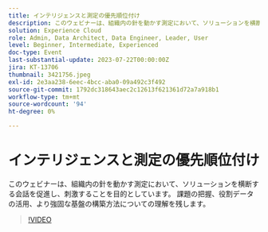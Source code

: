 ```yaml
---
title: インテリジェンスと測定の優先順位付け
description: このウェビナーは、組織内の針を動かす測定において、ソリューションを横断する会話を促進し、刺激することを目的としています。 課題の把握、役割データの活用、より強固な基盤の構築方法についての理解を残します。
solution: Experience Cloud
role: Admin, Data Architect, Data Engineer, Leader, User
level: Beginner, Intermediate, Experienced
doc-type: Event
last-substantial-update: 2023-07-22T00:00:00Z
jira: KT-13706
thumbnail: 3421756.jpeg
exl-id: 2e3aa238-6eec-4bcc-aba0-09a492c3f492
source-git-commit: 1792dc318643aec2c12613f621361d72a7a918b1
workflow-type: tm+mt
source-wordcount: '94'
ht-degree: 0%

---
```


# インテリジェンスと測定の優先順位付け

このウェビナーは、組織内の針を動かす測定において、ソリューションを横断する会話を促進し、刺激することを目的としています。 課題の把握、役割データの活用、より強固な基盤の構築方法についての理解を残します。

>[!VIDEO](https://video.tv.adobe.com/v/3421756/?learn=on)
